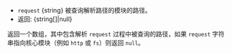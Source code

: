 <!-- YAML
added: v8.9.0
-->

* `request` {string} 被查询解析路径的模块的路径。
* 返回: {string[]|null}

返回一个数组，其中包含解析 `request` 过程中被查询的路径，如果 `request` 字符串指向核心模块（例如 `http` 或 `fs`）则返回 `null`。
